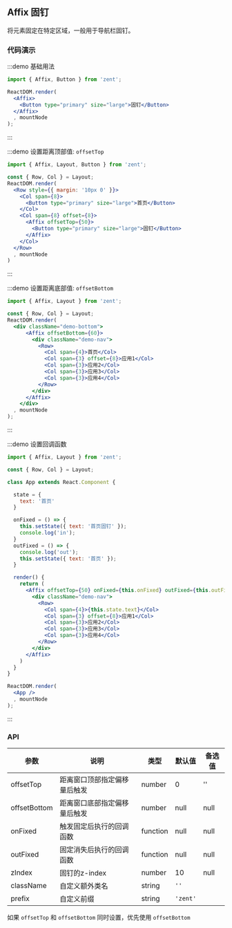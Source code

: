 ## Affix 固钉

将元素固定在特定区域，一般用于导航栏固钉。

### 代码演示

:::demo 基础用法
```jsx
import { Affix, Button } from 'zent';

ReactDOM.render(
  <Affix>
    <Button type="primary" size="large">固钉</Button>
  </Affix>
  , mountNode
);
```
:::

:::demo 设置距离顶部值: `offsetTop`
```jsx
import { Affix, Layout, Button } from 'zent';

const { Row, Col } = Layout;
ReactDOM.render(
  <Row style={{ margin: '10px 0' }}>
    <Col span={8}>
      <Button type="primary" size="large">首页</Button>
    </Col>
    <Col span={8} offset={8}>
      <Affix offsetTop={50}>
        <Button type="primary" size="large">固钉</Button>
      </Affix>
    </Col>
  </Row>
  , mountNode
)
```
:::


:::demo 设置距离底部值: `offsetBottom`
```jsx
import { Affix, Layout } from 'zent';

const { Row, Col } = Layout;
ReactDOM.render(
  <div className="demo-bottom">
      <Affix offsetBottom={60}>
        <div className="demo-nav">
          <Row>
            <Col span={4}>首页</Col>
            <Col span={3} offset={8}>应用1</Col>
            <Col span={3}>应用2</Col>
            <Col span={3}>应用3</Col>
            <Col span={3}>应用4</Col>
          </Row>
        </div>
      </Affix>
    </div>
  , mountNode
);
```
:::

:::demo 设置回调函数
```jsx
import { Affix, Layout } from 'zent';

const { Row, Col } = Layout;

class App extends React.Component {

  state = {
    text: '首页'
  }

  onFixed = () => {
    this.setState({ text: '首页固钉' });
    console.log('in');
  }
  outFixed = () => {
    console.log('out');
    this.setState({ text: '首页' });
  }

  render() {
    return (
      <Affix offsetTop={50} onFixed={this.onFixed} outFixed={this.outFixed}>
        <div className="demo-nav">
          <Row>
            <Col span={4}>{this.state.text}</Col>
            <Col span={3} offset={8}>应用1</Col>
            <Col span={3}>应用2</Col>
            <Col span={3}>应用3</Col>
            <Col span={3}>应用4</Col>
          </Row>
        </div>
      </Affix>
    )
  }
}

ReactDOM.render(
  <App />
  , mountNode
);
```
:::


### API



| 参数 | 说明 | 类型 | 默认值 | 备选值 |
|------|------|------|--------|--------|
| offsetTop | 距离窗口顶部指定偏移量后触发 | number | 0 | '' |
| offsetBottom | 距离窗口底部指定偏移量后触发 | number | null | null |
| onFixed | 触发固定后执行的回调函数 | function | null | null |
| outFixed | 固定消失后执行的回调函数 | function | null | null |
| zIndex | 固钉的z-index | number | 10 | null |
| className | 自定义额外类名  | string | `''`       |                                   |
| prefix    | 自定义前缀    | string | `'zent'`   |                                   |

如果 `offsetTop` 和 `offsetBottom` 同时设置，优先使用 `offsetBottom`

<style>
.demo-nav {
    width: 100%;
    height: 60px;
    background-color: #ededed;
    line-height: 60px;
    text-align: center;
}
</style>
